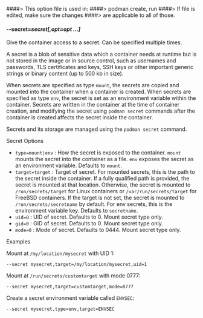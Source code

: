 ####> This option file is used in:
####>   podman create, run
####> If file is edited, make sure the changes
####> are applicable to all of those.
#### **--secret**=*secret[,opt=opt ...]*

Give the container access to a secret. Can be specified multiple times.

A secret is a blob of sensitive data which a container needs at runtime but
is not stored in the image or in source control, such as usernames and passwords,
TLS certificates and keys, SSH keys or other important generic strings or binary content (up to 500 kb in size).

When secrets are specified as type `mount`, the secrets are copied and mounted into the container when a container is created.
When secrets are specified as type `env`, the secret is set as an environment variable within the container.
Secrets are written in the container at the time of container creation, and modifying the secret using `podman secret` commands
after the container is created affects the secret inside the container.

Secrets and its storage are managed using the `podman secret` command.

Secret Options

- `type=mount|env`    : How the secret is exposed to the container.
                        `mount` mounts the secret into the container as a file.
                        `env` exposes the secret as an environment variable.
                        Defaults to `mount`.
- `target=target`     : Target of secret.
                        For mounted secrets, this is the path to the secret inside the container.
                        If a fully qualified path is provided, the secret is mounted at that location.
                        Otherwise, the secret is mounted to
                        `/run/secrets/target` for Linux containers or
                        `/var/run/secrets/target` for FreeBSD containers.
                        If the target is not set, the secret is mounted to `/run/secrets/secretname` by default.
                        For env secrets, this is the environment variable key. Defaults to `secretname`.
- `uid=0`             : UID of secret. Defaults to 0. Mount secret type only.
- `gid=0`             : GID of secret. Defaults to 0. Mount secret type only.
- `mode=0`            : Mode of secret. Defaults to 0444. Mount secret type only.


Examples

Mount at `/my/location/mysecret` with UID 1:
```
--secret mysecret,target=/my/location/mysecret,uid=1
```

Mount at `/run/secrets/customtarget` with mode 0777:
```
--secret mysecret,target=customtarget,mode=0777
```

Create a secret environment variable called `ENVSEC`:
```
--secret mysecret,type=env,target=ENVSEC
```
